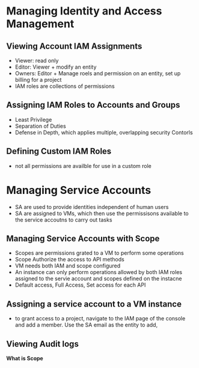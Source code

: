 # Managing Identity and Access Management

## Viewing Account IAM Assignments
- Viewer: read only
- Editor: Viewer + modify an entity
- Owners: Editor + Manage roels and permission on an entity, set up billing for a project
- IAM roles are collections of permissions

## Assigning IAM Roles to Accounts and Groups
- Least Privilege
- Separation of Duties
- Defense in Depth, which applies multiple, overlapping security Contorls

## Defining Custom IAM Roles
- not all permissions are availble for use in a custom role


# Managing Service Accounts
- SA are used to provide identities independent of human users
- SA are assigned to VMs, which then use the permissisons available to the service accoutns to carry out tasks

## Managing Service Accounts with Scope
- Scopes are permissions grated to a VM to perform some operations
- Scope Authorize the access to API methods
- VM needs both IAM and scope configured
- An instance can only perform operations allowed by both IAM roles assigned to the servie account and scopes defined on the instacne
- Default access, Full Access, Set access for each API

## Assigning a service account to a VM instance
- to grant access to a project, navigate to the IAM page of the console and add a member. Use the SA email as the entity to add,

## Viewing Audit logs

**What is Scope**









